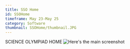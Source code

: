 ```yaml
---
title: SSO Home
id: SSOHome
timeframe: May 23-May 25
category: Software
thumbnail: SSOHome/thumbnail.JPG
---
```


SCIENCE OLYMPIAD HOME
![Here's the main screenshot](http://{{site.url}}/res/img/ventures/SSOHome/main.JPG)